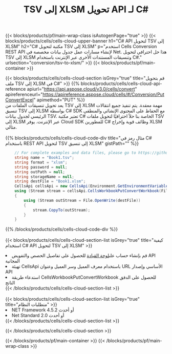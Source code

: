 ﻿---
title:  TSV إلى XLSM تحويل API لـ C#
description:  Cloud APIs & SDKs لـ Microsoft Excel & OpenOffice Calc. تحويل جدول البيانات إلى ملف تنسيق آخر.
url: /ar/net/conversion/tsv-to-xlsm/
---
{{< blocks/products/pf/main-wrap-class isAutogenPage="true" >}}
{{< blocks/products/cells/cells-cloud-upper-banner h1="C# API لتحويل TSV إلى XLSM" h2="C# مكتبة لتحويل TSV إلى XLSM" p="استخدم Cells Conversion REST API لإنشاء مسارات عمل جدول بيانات مخصصة في Net. هذا حل احترافي لتحويل TSV إلى XLSM وتنسيقات المستندات الأخرى عبر الإنترنت باستخدام C#." urlsection="conversion/tsv-to-xlsm/" >}}
{{< blocks/products/pf/main-container >}}

{{< blocks/products/cells/cells-cloud-section isGrey="true" title="قم بتحويل ملف TSV إلى XLSM في C#" >}}
{{% blocks/products/cells/cells-cloud-api-reference apiurl="https://api.aspose.cloud/v3.0/cells/convert" apireferenceurl="https://apireference.aspose.cloud/cells/#/Conversion/PutConvertExcel" apimethod="PUT" %}}
<br/>
يعد تحويل تنسيقات الملفات من TSV إلى XLSM مهمة معقدة. يتم تنفيذ جميع انتقالات تنسيق TSV إلى XLSM بواسطة C# SDK مع الحفاظ على المحتوى الإنشائي والمنطقي الرئيسي لجدول بيانات TSV. تعتبر مكتبة C# الخاصة بنا حلاً احترافيًا لتحويل ملفات TSV إلى XLSM عبر الإنترنت. يوفر Cloud SDK للمطورين C# وظائف قوية وإخراج XLSM مثالي.
<br/>
<br/>
{{% blocks/products/cells/cells-cloud-code-div title="مثال رمز في C# باستخدام REST API لتحويل TSV إلى تنسيق XLSM" gistPath="" %}}
 
```cs
    // For complete examples and data files, please go to https://github.com/aspose-cells-cloud/aspose-cells-cloud-dotnet/
    string name = "Book1.tsv";
    string format = "xlsm";
    string password = null;
    string outPath = null;
    string storageName = null;
    string destFile = "Book1.xlsm";
    CellsApi cellsApi = new CellsApi(Environment.GetEnvironmentVariable("ProductClientId"), Environment.GetEnvironmentVariable("ProductClientSecret"));
    using (Stream stream = cellsApi.CellsWorkbookPutConvertWorkbook(File.OpenRead(name), format, password, outPath, storageName))
    {
        using (Stream outStream = File.OpenWrite(destFile))
        {
            stream.CopyTo(outStream);
        }
    }
```
 
{{% /blocks/products/cells/cells-cloud-code-div %}}
<br/>
<br/>
{{< blocks/products/cells/cells-cloud-section-list isGrey="true" title="كيفية استخدام C# API لتحويل TSV إلى XLSM" >}}
<li> قم بإنشاء حساب على<a href="https://dashboard.aspose.cloud/">لوحة القيادة</a> للحصول على تفاصيل الحصص والتفويض API المجانية</li>
<li>تهيئة CellsApi باستخدام معرف العميل وسر العميل وعنوان URL الأساسي وإصدار API</li>
<li>استدعاء طريقة CellsWorkbookPutConvertWorkbook للحصول على الدفق الناتج</li>
{{< /blocks/products/cells/cells-cloud-section-list >}}
<br/>
<br/>
{{< blocks/products/cells/cells-cloud-section-list isGrey="true" title="متطلبات النظام" >}}
<li>NET Framework 4.5.2 أو أحدث</li>
<li>Net Standard 2.0 أو أحدث</li>
{{< /blocks/products/cells/cells-cloud-section-list >}}

{{< /blocks/products/cells/cells-cloud-section >}}

{{< /blocks/products/pf/main-container >}}
{{< /blocks/products/pf/main-wrap-class >}}
